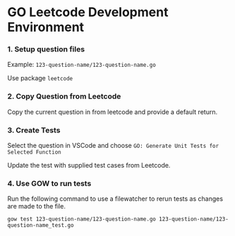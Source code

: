 # GO Leetcode Development Environment

### 1. Setup question files

Example: `123-question-name/123-question-name.go`

Use package `leetcode`

### 2. Copy Question from Leetcode

Copy the current question in from leetcode and provide a default return.

### 3. Create Tests

Select the question in VSCode and choose `GO: Generate Unit Tests for Selected Function`

Update the test with supplied test cases from Leetcode.

### 4. Use GOW to run tests

Run the following command to use a filewatcher to rerun tests as changes are made to the file.

`gow test 123-question-name/123-question-name.go 123-question-name/123-question-name_test.go`
